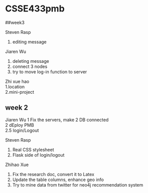# CSSE433pmb

##week3

Steven Rasp
  1. editing message

Jiaren Wu
  1. deleting message
  2. connect 3 nodes
  3. try to move log-in function to server

Zhi xue hao  
  1.location  
  2.mini-project




## week 2

Jiaren Wu
  1 Fix the servers, make 2 DB connected  
  2 dEploy PMB  
  2.5 login/Logout


Steven Rasp  
  1. Real CSS stylesheet    
  2. Flask side of login/logout


Zhihao Xue  
  1. Fix the research doc, convert it to Latex
  2. Update the table columns, enhance geo info
  3. Try to mine data from twitter for neo4j recommendation system
